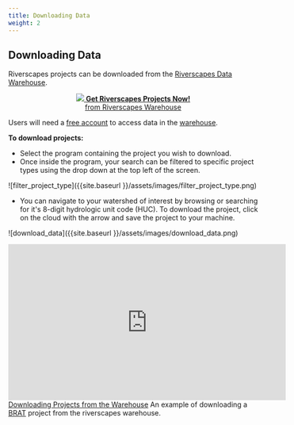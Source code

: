 ```yaml
---
title: Downloading Data
weight: 2
---
```


## Downloading Data
Riverscapes projects can be downloaded from the [Riverscapes Data Warehouse](https://data.riverscapes.xyz).

<div align="center">
<a class="hollow button" href="https://data.riverscapes.xyz"> <img  src="https://riverscapes.xyz/assets/images/data/RiverscapesWarehouseCloud_24.png">  <b>Get Riverscapes Projects Now!</b><br>from Riverscapes Warehouse </a>
</div>

Users will need a [free account](https://riverscapes.xyz/Data_Warehouses/signup.html) to access data in the [warehouse](https://data.riverscapes.xyz).

**To download projects:**
- Select the program containing the project you wish to download.
- Once inside the program, your search can be filtered to specific project types using the drop down at the top left of the screen.

![filter_project_type]({{site.baseurl }}/assets/images/filter_project_type.png)

 - You can navigate to your watershed of interest by browsing or searching for it's 8-digit hydrologic unit code (HUC). To download the project, click on the cloud with the arrow and save the project to your machine.

![download_data]({{site.baseurl }}/assets/images/download_data.png)

<div class="card">
  <div class="card-section">
    <div class="responsive-embed">
      <iframe width="560" height="315" src="https://www.youtube.com/embed/jd9AwbGFTTM" frameborder="0" allow="accelerometer; autoplay; encrypted-media; gyroscope; picture-in-picture" allowfullscreen></iframe>
    </div>
    <i class="fa fa-youtube-play" aria-hidden="true"></i>
    <a href="https://www.youtube.com/embed/jd9AwbGFTTM" target="_blank">Downloading Projects from the Warehouse</a> An example of downloading a <a href="https://tools.riverscapes.xyz/brat" target="_blank">BRAT</a> project from the riverscapes warehouse.
  </div>
</div>
